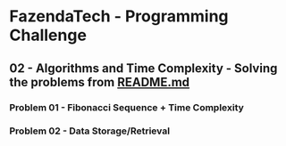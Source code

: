 # FazendaTech - Programming Challenge

## 02 - Algorithms and Time Complexity - Solving the problems from [README.md](README.md)

### Problem 01 - Fibonacci Sequence + Time Complexity

### Problem 02 - Data Storage/Retrieval

